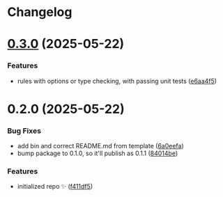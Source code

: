 # Changelog

# [0.3.0](https://github.com/JoshuaKGoldberg/flint/compare/0.2.0...0.3.0) (2025-05-22)

### Features

- rules with options or type checking, with passing unit tests ([e6aa4f5](https://github.com/JoshuaKGoldberg/flint/commit/e6aa4f5dadb27dccbd89499049a54fd8d5915f51))

# 0.2.0 (2025-05-22)

### Bug Fixes

- add bin and correct README.md from template ([6a0eefa](https://github.com/JoshuaKGoldberg/flint/commit/6a0eefa3e8e625704b0bb547bf5c83512388974f))
- bump package to 0.1.0, so it'll publish as 0.1.1 ([84014be](https://github.com/JoshuaKGoldberg/flint/commit/84014beb2ab4da1fc7b23cb8a0fc113bbbcb5c52))

### Features

- initialized repo ✨ ([f411df5](https://github.com/JoshuaKGoldberg/flint/commit/f411df5890399bc62e1794e6839562e6c1bd131d))
